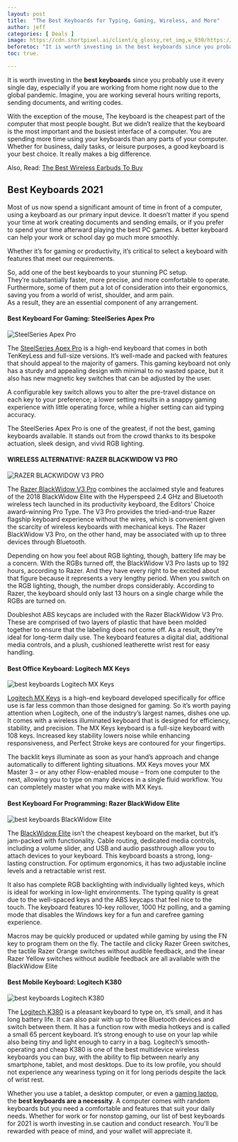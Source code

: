 ```yaml
---
layout: post
title:  "The Best Keyboards for Typing, Gaming, Wireless, and More"
author: jeff
categories: [ Deals ]
image: https://cdn.shortpixel.ai/client/q_glossy,ret_img,w_930/https://buytionary.com/wp-content/uploads/2020/08/best-keyboards-930x620.jpeg
beforetoc: "It is worth investing in the best keyboards since you probably use it every single day, especially if you are working from home right now due to the global pandemic"
toc: true.

---
```





It is worth investing in the **best keyboards** since you probably use it every single day, especially if you are working from home right now due to the global pandemic. Imagine, you are working several hours writing reports, sending documents, and writing codes.

With the exception of the mouse, The keyboard is the cheapest part of the computer that most people bought. But we didn’t realize that the keyboard is the most important and the busiest interface of a computer. You are spending more time using your keyboards than any parts of your computer. Whether for business, daily tasks, or leisure purposes, a good keyboard is your best choice. It really makes a big difference.

Also, Read: [The Best Wireless Earbuds To Buy](https://buytionary.com/best-wireless-earbuds-you-can-buy/)

Best Keyboards 2021
-------------------

Most of us now spend a significant amount of time in front of a computer, using a keyboard as our primary input device. It doesn’t matter if you spend your time at work creating documents and sending emails, or if you prefer to spend your time afterward playing the best PC games. A better keyboard can help your work or school day go much more smoothly.

Whether it’s for gaming or productivity, it’s critical to select a keyboard with features that meet our requirements.

So, add one of the best keyboards to your stunning PC setup.  
They’re substantially faster, more precise, and more comfortable to operate. Furthermore, some of them put a lot of consideration into their ergonomics, saving you from a world of wrist, shoulder, and arm pain.  
As a result, they are an essential component of any arrangement.

#### Best Keyboard For Gaming: SteelSeries Apex Pro

![SteelSeries Apex Pro](https://cdn.shortpixel.ai/client/q_glossy,ret_img,w_-112,h_-75/https://buytionary.com/wp-content/uploads/2021/06/SteelSeries-Apex-Pro.png)

The [SteelSeries Apex Pro](https://steelseries.com/gaming-keyboards/apex-pro) is a high-end keyboard that comes in both TenKeyLess and full-size versions. It’s well-made and packed with features that should appeal to the majority of gamers. This gaming keyboard not only has a sturdy and appealing design with minimal to no wasted space, but it also has new magnetic key switches that can be adjusted by the user.

A configurable key switch allows you to alter the pre-travel distance on each key to your preference; a lower setting results in a snappy gaming experience with little operating force, while a higher setting can aid typing accuracy.

The SteelSeries Apex Pro is one of the greatest, if not the best, gaming keyboards available. It stands out from the crowd thanks to its bespoke actuation, sleek design, and vivid RGB lighting.

#### WIRELESS ALTERNATIVE: RAZER BLACKWIDOW V3 PRO

![RAZER BLACKWIDOW V3 PRO](https://cdn.shortpixel.ai/client/q_glossy,ret_img,w_400,h_227/https://buytionary.com/wp-content/uploads/2021/06/RAZER-BLACKWIDOW-V3-PRO-1.png)

The [Razer BlackWidow V3 Pro](https://www.razer.com/gaming-keyboards/razer-blackwidow-v3-pro) combines the acclaimed style and features of the 2018 BlackWidow Elite with the Hyperspeed 2.4 GHz and Bluetooth wireless tech launched in its productivity keyboard, the Editors’ Choice award-winning Pro Type. The V3 Pro provides the tried-and-true Razer flagship keyboard experience without the wires, which is convenient given the scarcity of wireless keyboards with mechanical keys. The Razer BlackWidow V3 Pro, on the other hand, may be associated with up to three devices through Bluetooth.

Depending on how you feel about RGB lighting, though, battery life may be a concern. With the RGBs turned off, the BlackWidow V3 Pro lasts up to 192 hours, according to Razer. And they have every right to be excited about that figure because it represents a very lengthy period. When you switch on the RGB lighting, though, the number drops considerably. According to Razer, the keyboard should only last 13 hours on a single charge while the RGBs are turned on.

Doubleshot ABS keycaps are included with the Razer BlackWidow V3 Pro. These are comprised of two layers of plastic that have been molded together to ensure that the labeling does not come off. As a result, they’re ideal for long-term daily use. The keyboard features a digital dial, additional media controls, and a plush, cushioned leatherette wrist rest for easy handling.

#### Best Office Keyboard: Logitech MX Keys

![best keyboards Logitech MX Keys](https://cdn.shortpixel.ai/client/q_glossy,ret_img,w_875,h_243/https://buytionary.com/wp-content/uploads/2020/08/Logitech-MX-Keys.png)

[Logitech MX Keys](https://www.logitech.com/en-ph/products/keyboards/mx-keys-wireless-keyboard.html) is a high-end keyboard developed specifically for office use is far less common than those designed for gaming. So it’s worth paying attention when Logitech, one of the industry’s largest names, dishes one up.  
It comes with a wireless illuminated keyboard that is designed for efficiency, stability, and precision. The MX Keys keyboard is a full-size keyboard with 108 keys. Increased key stability lowers noise while enhancing responsiveness, and Perfect Stroke keys are contoured for your fingertips.

The backlit keys illuminate as soon as your hand’s approach and change automatically to different lighting situations. MX Keys moves your MX Master 3 – or any other Flow-enabled mouse – from one computer to the next, allowing you to type on many devices in a single fluid workflow. You can completely master what you make with MX Keys.

#### Best Keyboard For Programming: Razer BlackWidow Elite

![best keyboards BlackWidow Elite](https://cdn.shortpixel.ai/client/q_glossy,ret_img,w_425,h_291/https://buytionary.com/wp-content/uploads/2021/06/BlackWidow-Elite.png)

The [BlackWidow Elite](https://www.razer.com/hk-en/gaming-keyboards/razer-blackwidow-elite/RZ03-02622000-R3M1) isn’t the cheapest keyboard on the market, but it’s jam-packed with functionality. Cable routing, dedicated media controls, including a volume slider, and USB and audio passthrough allow you to attach devices to your keyboard. This keyboard boasts a strong, long-lasting construction. For optimum ergonomics, it has two adjustable incline levels and a retractable wrist rest.

It also has complete RGB backlighting with individually lighted keys, which is ideal for working in low-light environments. The typing quality is great due to the well-spaced keys and the ABS keycaps that feel nice to the touch. The keyboard features 10-key rollover, 1000 Hz polling, and a gaming mode that disables the Windows key for a fun and carefree gaming experience.

Macros may be quickly produced or updated while gaming by using the FN key to program them on the fly. The tactile and clicky Razer Green switches, the tactile Razer Orange switches without audible feedback, and the linear Razer Yellow switches without audible feedback are all available with the BlackWidow Elite

#### Best Mobile Keyboard: Logitech K380

![best keyboards Logitech K380](https://cdn.shortpixel.ai/client/q_glossy,ret_img,w_693,h_311/https://buytionary.com/wp-content/uploads/2020/08/Logitech-K380.jpg)

The [Logitech K380](https://www.logitech.com/en-ph/products/keyboards/k380-multi-device.html) is a pleasant keyboard to type on, it’s small, and it has long battery life. It can also pair with up to three Bluetooth devices and switch between them. It has a function row with media hotkeys and is called a small 65 percent keyboard. It’s strong enough to use on your lap while also being tiny and light enough to carry in a bag. Logitech’s smooth-operating and cheap K380 is one of the best multidevice wireless keyboards you can buy, with the ability to flip between nearly any smartphone, tablet, and most desktops. Due to its low profile, you should not experience any weariness typing on it for long periods despite the lack of wrist rest.

Whether you use a tablet, a desktop computer, or even a [gaming laptop](https://buytionary.com/gaming-laptop/), the **best keyboards are a necessity**. A computer comes with random keyboards but you need a comfortable and features that suit your daily needs. Whether for work or for nonstop gaming, our list of best keyboards for 2021 is worth investing in.se caution and conduct research. You'll be rewarded with peace of mind, and your wallet will appreciate it.
